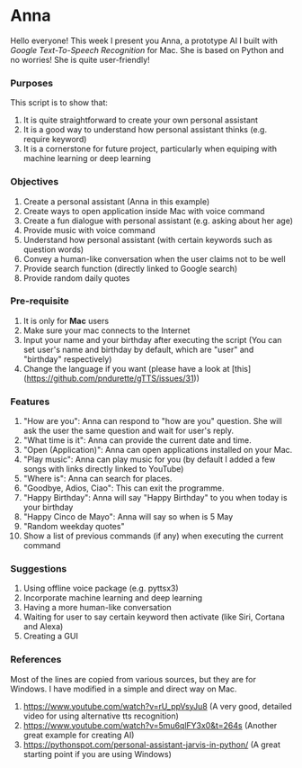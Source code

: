 # Anna

Hello everyone! This week I present you Anna, a prototype AI I built with *Google Text-To-Speech Recognition* for Mac. She is based on Python and no worries! She is quite user-friendly! 

### Purposes
This script is to show that:
1. It is quite straightforward to create your own personal assistant
1. It is a good way to understand how personal assistant thinks (e.g. require keyword)
1. It is a cornerstone for future project, particularly when equiping with machine learning or deep learning

### Objectives
1. Create a personal assistant (Anna in this example)
1. Create ways to open application inside Mac with voice command
1. Create a fun dialogue with personal assistant (e.g. asking about her age)
1. Provide music with voice command
1. Understand how personal assistant (with certain keywords such as question words)
1. Convey a human-like conversation when the user claims not to be well
1. Provide search function (directly linked to Google search)
1. Provide random daily quotes

### Pre-requisite
1. It is only for **Mac** users
1. Make sure your mac connects to the Internet
1. Input your name and your birthday after executing the script (You can set user's name and birthday by default, which are "user" and "birthday" respectively)
1. Change the language if you want (please have a look at [this] (https://github.com/pndurette/gTTS/issues/31))

### Features
1. "How are you": Anna can respond to "how are you" question. She will ask the user the same question and wait for user's reply.
1. "What time is it": Anna can provide the current date and time.
1. "Open (Application)": Anna can open applications installed on your Mac.
1. "Play music": Anna can play music for you (by default I added a few songs with links directly linked to YouTube)
1. "Where is": Anna can search for places.
1. "Goodbye, Adios, Ciao": This can exit the programme.
1. "Happy Birthday": Anna will say "Happy Birthday" to you when today is your birthday
1. "Happy Cinco de Mayo": Anna will say so when is 5 May
1. "Random weekday quotes"
1. Show a list of previous commands (if any) when executing the current command

### Suggestions
1. Using offline voice package (e.g. pyttsx3)
1. Incorporate machine learning and deep learning
1. Having a more human-like conversation
1. Waiting for user to say certain keyword then activate (like Siri, Cortana and Alexa)
1. Creating a GUI

### References
Most of the lines are copied from various sources, but they are for Windows. I have modified in a simple and direct way on Mac.

1. https://www.youtube.com/watch?v=rU_ppVsyJu8 (A very good, detailed video for using alternative tts recognition)
2. https://www.youtube.com/watch?v=5mu6qlFY3x0&t=264s (Another great example for creating AI)
3. https://pythonspot.com/personal-assistant-jarvis-in-python/ (A great starting point if you are using Windows)
